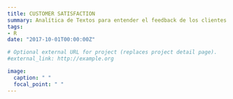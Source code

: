 ```yaml
---
title: CUSTOMER SATISFACTION
summary: Analítica de Textos para entender el feedback de los clientes.
tags:
- R
date: "2017-10-01T00:00:00Z"

# Optional external URL for project (replaces project detail page).
#external_link: http://example.org

image:
  caption: " "
  focal_point: " "
---
```

